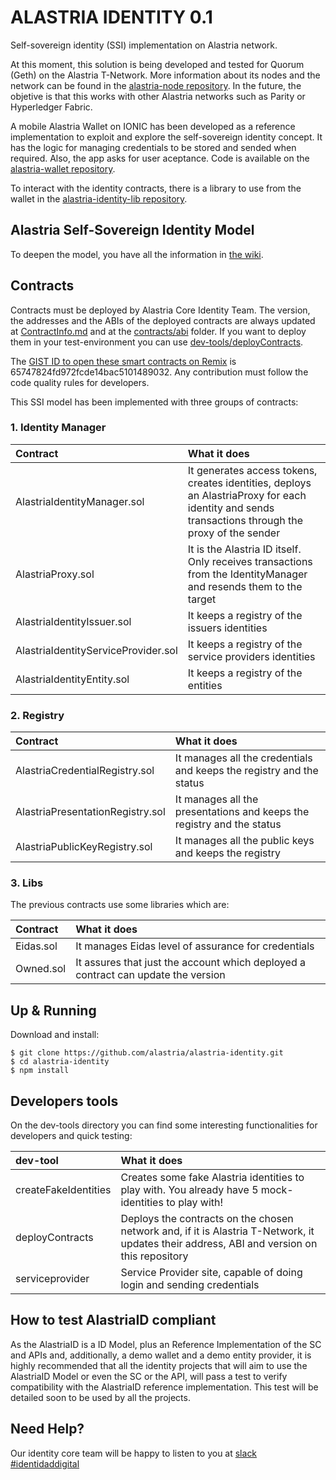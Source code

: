 
# ALASTRIA IDENTITY 0.1
Self-sovereign identity (SSI) implementation on Alastria network.

At this moment, this solution is being developed and tested for Quorum (Geth) on the Alastria T-Network. More information about its nodes and the network can be found in the [alastria-node repository](https://github.com/alastria/alastria-node). In the future, the objetive is that this works with other Alastria networks such as Parity or Hyperledger Fabric.

A mobile Alastria Wallet on IONIC has been developed as a reference implementation to exploit and explore the self-sovereign identity concept. It has the logic for managing credentials to be stored and sended when required. Also, the app asks for user aceptance. Code is available on the [alastria-wallet repository](https://github.com/alastria/alastria-wallet).

To interact with the identity contracts, there is a library to use from the wallet in the [alastria-identity-lib repository](https://github.com/alastria/alastria-identity-lib).

## Alastria Self-Sovereign Identity Model
To deepen the model, you have all the information in [the wiki](https://github.com/alastria/alastria-identity/wiki). 

## Contracts
Contracts must be deployed by Alastria Core Identity Team. The version, the addresses and the ABIs of the deployed contracts are always updated at [ContractInfo.md](https://github.com/alastria/alastria-identity/blob/develop/contracts/ContractInfo.md) and at the [contracts/abi](https://github.com/alastria/alastria-identity/tree/develop/contracts/abi) folder. If you want to deploy them in your test-environment you can use [dev-tools/deployContracts](https://github.com/alastria/alastria-identity/tree/develop/dev-tools/deployContracts).

The [GIST ID to open these smart contracts on Remix](https://remix.ethereum.org/#version=soljson-v0.4.23+commit.124ca40d.js&optimize=false&gist=65747824fd972fcde14bac5101489032) is 65747824fd972fcde14bac5101489032. Any contribution must follow the code quality rules for developers.

This SSI model has been implemented with three groups of contracts:
### 1. Identity Manager
|Contract      | What it does          | 
| :------------- |:-------------| 
| AlastriaIdentityManager.sol     |It generates access tokens, creates identities, deploys an AlastriaProxy for each identity and sends transactions through the proxy of the sender| 
| AlastriaProxy.sol     |It is the Alastria ID itself. Only receives transactions from the IdentityManager and resends them to the target  | 
| AlastriaIdentityIssuer.sol     | It keeps a registry of the issuers identities | 
| AlastriaIdentityServiceProvider.sol     |It keeps a registry of the service providers identities | 
| AlastriaIdentityEntity.sol     |It keeps a registry of the entities | 

### 2. Registry
|Contract      | What it does          | 
|:------------- |:-------------| 
| AlastriaCredentialRegistry.sol     |It manages all the credentials and keeps the registry and the status | 
| AlastriaPresentationRegistry.sol     |It manages all the presentations and keeps the registry and the status | 
| AlastriaPublicKeyRegistry.sol     | It manages all the public keys and keeps the registry | 

### 3. Libs 
 The previous contracts use some libraries which are:
 
| Contract      | What it does          | 
|:------------- |:-------------| 
| Eidas.sol     | It manages Eidas level of assurance for credentials| 
| Owned.sol     | It assures that just the account which deployed a contract can update the version | 

## Up & Running
Download and install:
```
$ git clone https://github.com/alastria/alastria-identity.git
$ cd alastria-identity
$ npm install
```

## Developers tools
On the dev-tools directory you can find some interesting functionalities for developers and quick testing:

| dev-tool      | What it does          | 
|:------------- |:-------------| 
| createFakeIdentities     | Creates some fake Alastria identities to play with. You already have 5 mock-identities to play with! | 
| deployContracts      | Deploys the contracts on the chosen network and, if it is Alastria T-Network, it updates their address, ABI and version on this repository|  
| serviceprovider | Service Provider site, capable of doing login and sending credentials |   

## How to test AlastriaID compliant
As the AlastriaID is a ID Model, plus an Reference Implementation of the SC and APIs and, additionally, a demo wallet and a demo entity provider, it is highly recommended that all the identity projects that will aim to use the AlastriaID Model or even the SC or the API, will pass a test to verify compatibility with the AlastriaID reference implementation.
This test will be detailed soon to be used by all the projects.

## Need Help?
Our identity core team will be happy to listen to you at [slack #identidaddigital](https://github.com/alastria/alastria-node/wiki/HELP)

